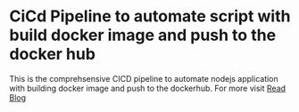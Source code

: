 # CiCd Pipeline to automate script with build docker image and push to the docker hub

This is the comprehsensive CICD pipeline to automate nodejs application with building docker image and push to the dockerhub. For more visit
[Read Blog](https://medium.com/@chanidukarunarathna/cicd-pipeline-to-automate-docker-image-publishing-to-dockerhub-with-github-actions-796ad5665602)
